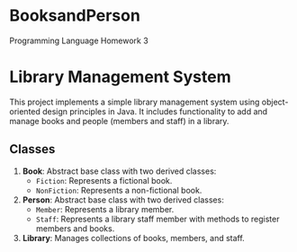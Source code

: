# BooksandPerson
Programming Language Homework 3

# Library Management System

This project implements a simple library management system using object-oriented design principles in Java. It includes functionality to add and manage books and people (members and staff) in a library.

## Classes

1. **Book**: Abstract base class with two derived classes:
   - `Fiction`: Represents a fictional book.
   - `NonFiction`: Represents a non-fictional book.
2. **Person**: Abstract base class with two derived classes:
   - `Member`: Represents a library member.
   - `Staff`: Represents a library staff member with methods to register members and books.
3. **Library**: Manages collections of books, members, and staff.

